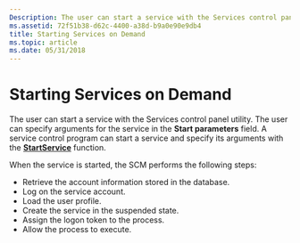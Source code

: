 ```yaml
---
Description: The user can start a service with the Services control panel utility. The user can specify arguments for the service in the Start parameters field. A service control program can start a service and specify its arguments with the StartService function.
ms.assetid: 72f51b38-d62c-4400-a38d-b9a0e90e9db4
title: Starting Services on Demand
ms.topic: article
ms.date: 05/31/2018
---
```


# Starting Services on Demand

The user can start a service with the Services control panel utility. The user can specify arguments for the service in the **Start parameters** field. A service control program can start a service and specify its arguments with the [**StartService**](/windows/desktop/api/Winsvc/nf-winsvc-startservicea) function.

When the service is started, the SCM performs the following steps:

-   Retrieve the account information stored in the database.
-   Log on the service account.
-   Load the user profile.
-   Create the service in the suspended state.
-   Assign the logon token to the process.
-   Allow the process to execute.

 

 



